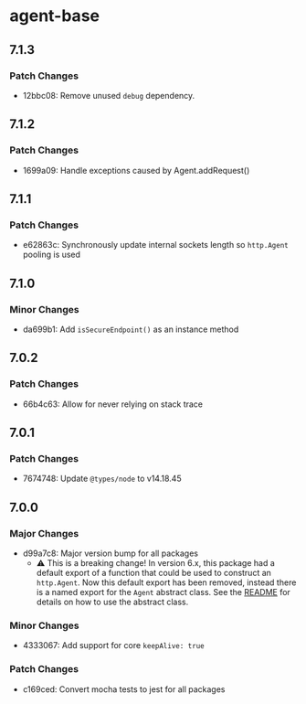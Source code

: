 # agent-base

## 7.1.3

### Patch Changes

- 12bbc08: Remove unused `debug` dependency.

## 7.1.2

### Patch Changes

- 1699a09: Handle exceptions caused by Agent.addRequest()

## 7.1.1

### Patch Changes

- e62863c: Synchronously update internal sockets length so `http.Agent` pooling is used

## 7.1.0

### Minor Changes

- da699b1: Add `isSecureEndpoint()` as an instance method

## 7.0.2

### Patch Changes

- 66b4c63: Allow for never relying on stack trace

## 7.0.1

### Patch Changes

- 7674748: Update `@types/node` to v14.18.45

## 7.0.0

### Major Changes

- d99a7c8: Major version bump for all packages
  - ⚠️ This is a breaking change! In version 6.x, this package had a default export of a function that could be used to construct an
    `http.Agent`. Now this default export has been removed, instead there is a named export for the `Agent` abstract class. See the
    [README](README.md) for details on how to use the abstract class.

### Minor Changes

- 4333067: Add support for core `keepAlive: true`

### Patch Changes

- c169ced: Convert mocha tests to jest for all packages
